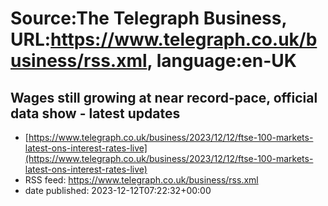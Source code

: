 # Source:The Telegraph Business, URL:https://www.telegraph.co.uk/business/rss.xml, language:en-UK

## Wages still growing at near record-pace, official data show - latest updates
 - [https://www.telegraph.co.uk/business/2023/12/12/ftse-100-markets-latest-ons-interest-rates-live](https://www.telegraph.co.uk/business/2023/12/12/ftse-100-markets-latest-ons-interest-rates-live)
 - RSS feed: https://www.telegraph.co.uk/business/rss.xml
 - date published: 2023-12-12T07:22:32+00:00



